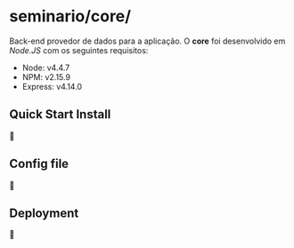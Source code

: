 # seminario/core/
Back-end provedor de dados para a aplicação. O **core** foi desenvolvido em _Node.JS_ com os seguintes requisitos:

* Node: v4.4.7
* NPM: v2.15.9
* Express: v4.14.0

## Quick Start Install
:construction:
## Config file
:construction:
## Deployment
:construction:
